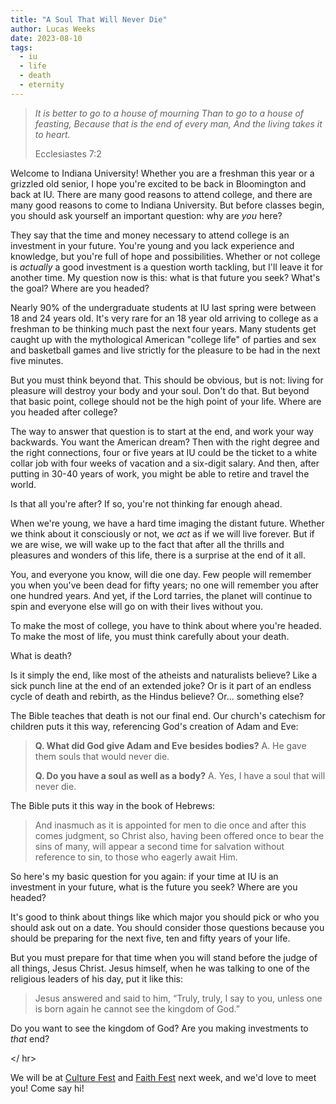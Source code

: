 ```yaml
---
title: "A Soul That Will Never Die"
author: Lucas Weeks
date: 2023-08-10
tags:
  - iu
  - life
  - death
  - eternity
---
```


> *It is better to go to a house of mourning*
> *Than to go to a house of feasting,*
> *Because that is the end of every man,*
> *And the living takes it to heart.*
> 
> Ecclesiastes 7:2

Welcome to Indiana University! Whether you are a freshman this year or a grizzled old senior, I hope you're excited to be back in Bloomington and back at IU. There are many good reasons to attend college, and there are many good reasons to come to Indiana University. But before classes begin, you should ask yourself an important question: why are *you* here?

They say that the time and money necessary to attend college is an investment in your future. You're young and you lack experience and knowledge, but you're full of hope and possibilities. Whether or not college is *actually* a good investment is a question worth tackling, but I'll leave it for another time. My question now is this: what is that future you seek? What's the goal? Where are you headed?

Nearly 90% of the undergraduate students at IU last spring were between 18 and 24 years old. It's very rare for an 18 year old arriving to college as a freshman to be thinking much past the next four years. Many students get caught up with the mythological American "college life" of parties and sex and basketball games and live strictly for the pleasure to be had in the next five minutes.

But you must think beyond that. This should be obvious, but is not: living for pleasure will destroy your body and your soul. Don't do that. But beyond that basic point, college should not be the high point of your life. Where are you headed after college?

The way to answer that question is to start at the end, and work your way backwards. You want the American dream? Then with the right degree and the right connections, four or five years at IU could be the ticket to a white collar job with four weeks of vacation and a six-digit salary. And then, after putting in 30-40 years of work, you might be able to retire and travel the world.

Is that all you're after? If so, you're not thinking far enough ahead. 

When we're young, we have a hard time imaging the distant future. Whether we think about it consciously or not, we *act* as if we will live forever. But if we are wise, we will wake up to the fact that after all the thrills and pleasures and wonders of this life, there is a surprise at the end of it all.

You, and everyone you know, will die one day. Few people will remember you when you've been dead for fifty years; no one will remember you after one hundred years. And yet, if the Lord tarries, the planet will continue to spin and everyone else will go on with their lives without you.

To make the most of college, you have to think about where you're headed. To make the most of life, you must think carefully about your death.

What is death? 

Is it simply the end, like most of the atheists and naturalists believe? Like a sick punch line at the end of an extended joke? Or is it part of an endless cycle of death and rebirth, as the Hindus believe? Or... something else?

The Bible teaches that death is not our final end. Our church's catechism for children puts it this way, referencing God's creation of Adam and Eve:

> **Q. What did God give Adam and Eve besides bodies?**
> A. He gave them souls that would never die.
> 
> **Q. Do you have a soul as well as a body?**
> A. Yes, I have a soul that will never die.

The Bible puts it this way in the book of Hebrews:

> And inasmuch as it is appointed for men to die once and after this comes judgment, so Christ also, having been offered once to bear the sins of many, will appear a second time for salvation without reference to sin, to those who eagerly await Him.

So here's my basic question for you again: if your time at IU is an investment in your future, what is the future you seek? Where are you headed?

It's good to think about things like which major you should pick or who you should ask out on a date. You should consider those questions because you should be preparing for the next five, ten and fifty years of your life.

But you must prepare for that time when you will stand before the judge of all things, Jesus Christ. Jesus himself, when he was talking to one of the religious leaders of his day, put it like this:

> Jesus answered and said to him, “Truly, truly, I say to you, unless one is born again he cannot see the kingdom of God.” 

Do you want to see the kingdom of God? Are you making investments to *that* end?

</ hr>

We will be at [Culture Fest](https://events.iu.edu/fye/event/1042987-culturefest) and [Faith Fest](https://events.iu.edu/fye/event/1055998-faith-fest) next week, and we'd love to meet you! Come say hi!